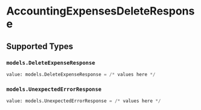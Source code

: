 # AccountingExpensesDeleteResponse


## Supported Types

### `models.DeleteExpenseResponse`

```python
value: models.DeleteExpenseResponse = /* values here */
```

### `models.UnexpectedErrorResponse`

```python
value: models.UnexpectedErrorResponse = /* values here */
```

